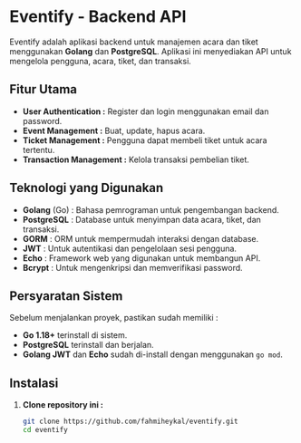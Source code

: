 # Eventify - Backend API

Eventify adalah aplikasi backend untuk manajemen acara dan tiket menggunakan **Golang** dan **PostgreSQL**. Aplikasi ini menyediakan API untuk mengelola pengguna, acara, tiket, dan transaksi.

## Fitur Utama
- **User Authentication :** Register dan login menggunakan email dan password.
- **Event Management :** Buat, update, hapus acara.
- **Ticket Management :** Pengguna dapat membeli tiket untuk acara tertentu.
- **Transaction Management :** Kelola transaksi pembelian tiket.

## Teknologi yang Digunakan
- **Golang** (Go) : Bahasa pemrograman untuk pengembangan backend.
- **PostgreSQL** : Database untuk menyimpan data acara, tiket, dan transaksi.
- **GORM** : ORM untuk mempermudah interaksi dengan database.
- **JWT** : Untuk autentikasi dan pengelolaan sesi pengguna.
- **Echo** : Framework web yang digunakan untuk membangun API.
- **Bcrypt** : Untuk mengenkripsi dan memverifikasi password.

## Persyaratan Sistem
Sebelum menjalankan proyek, pastikan sudah memiliki :
- **Go 1.18+** terinstall di sistem.
- **PostgreSQL** terinstall dan berjalan.
- **Golang JWT** dan **Echo** sudah di-install dengan menggunakan `go mod`.

## Instalasi

1. **Clone repository ini :**
   ```bash
   git clone https://github.com/fahmiheykal/eventify.git
   cd eventify
